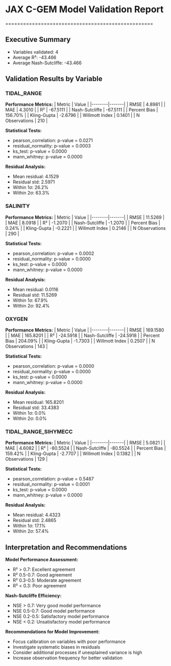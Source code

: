 # JAX C-GEM Model Validation Report
==================================================

## Executive Summary
- Variables validated: 4
- Average R²: -43.466
- Average Nash-Sutcliffe: -43.466

## Validation Results by Variable

### TIDAL_RANGE
**Performance Metrics:**
| Metric | Value |
|--------|-------|
| RMSE | 4.8981 |
| MAE | 4.3010 |
| R² | -67.5111 |
| Nash-Sutcliffe | -67.5111 |
| Percent Bias | 156.70% |
| Kling-Gupta | -2.6796 |
| Willmott Index | 0.1401 |
| N Observations | 210 |

**Statistical Tests:**
- pearson_correlation: p-value = 0.0271
- residual_normality: p-value = 0.0003
- ks_test: p-value = 0.0000
- mann_whitney: p-value = 0.0000

**Residual Analysis:**
- Mean residual: 4.1529
- Residual std: 2.5971
- Within 1σ: 26.2%
- Within 2σ: 63.3%

### SALINITY
**Performance Metrics:**
| Metric | Value |
|--------|-------|
| RMSE | 11.5269 |
| MAE | 8.0918 |
| R² | -1.2070 |
| Nash-Sutcliffe | -1.2070 |
| Percent Bias | 0.24% |
| Kling-Gupta | -0.2221 |
| Willmott Index | 0.2146 |
| N Observations | 290 |

**Statistical Tests:**
- pearson_correlation: p-value = 0.0002
- residual_normality: p-value = 0.0000
- ks_test: p-value = 0.0000
- mann_whitney: p-value = 0.0000

**Residual Analysis:**
- Mean residual: 0.0116
- Residual std: 11.5269
- Within 1σ: 67.9%
- Within 2σ: 92.4%

### OXYGEN
**Performance Metrics:**
| Metric | Value |
|--------|-------|
| RMSE | 169.1580 |
| MAE | 165.8201 |
| R² | -24.5918 |
| Nash-Sutcliffe | -24.5918 |
| Percent Bias | 204.09% |
| Kling-Gupta | -1.7303 |
| Willmott Index | 0.2507 |
| N Observations | 143 |

**Statistical Tests:**
- pearson_correlation: p-value = 0.0000
- residual_normality: p-value = 0.0000
- ks_test: p-value = 0.0000
- mann_whitney: p-value = 0.0000

**Residual Analysis:**
- Mean residual: 165.8201
- Residual std: 33.4383
- Within 1σ: 0.0%
- Within 2σ: 0.0%

### TIDAL_RANGE_SIHYMECC
**Performance Metrics:**
| Metric | Value |
|--------|-------|
| RMSE | 5.0821 |
| MAE | 4.6082 |
| R² | -80.5524 |
| Nash-Sutcliffe | -80.5524 |
| Percent Bias | 159.42% |
| Kling-Gupta | -2.7707 |
| Willmott Index | 0.1382 |
| N Observations | 129 |

**Statistical Tests:**
- pearson_correlation: p-value = 0.5487
- residual_normality: p-value = 0.0001
- ks_test: p-value = 0.0000
- mann_whitney: p-value = 0.0000

**Residual Analysis:**
- Mean residual: 4.4323
- Residual std: 2.4865
- Within 1σ: 17.1%
- Within 2σ: 57.4%

## Interpretation and Recommendations

**Model Performance Assessment:**
- R² > 0.7: Excellent agreement
- R² 0.5-0.7: Good agreement
- R² 0.3-0.5: Moderate agreement
- R² < 0.3: Poor agreement

**Nash-Sutcliffe Efficiency:**
- NSE > 0.7: Very good model performance
- NSE 0.5-0.7: Good model performance
- NSE 0.2-0.5: Satisfactory model performance
- NSE < 0.2: Unsatisfactory model performance

**Recommendations for Model Improvement:**
- Focus calibration on variables with poor performance
- Investigate systematic biases in residuals
- Consider additional processes if unexplained variance is high
- Increase observation frequency for better validation
